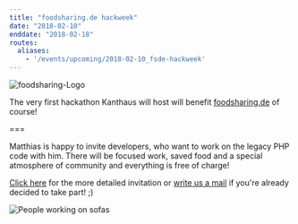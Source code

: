 ```yaml
---
title: "foodsharing.de hackweek"
date: "2018-02-10"
enddate: "2018-02-18"
routes:
  aliases:
    - '/events/upcoming/2018-02-10_fsde-hackweek'
---
```


![foodsharing-Logo](/pics/foodsharinglogo_positiv.png)

The very first hackathon Kanthaus will host will benefit [foodsharing.de](https://foodsharing.de) of course!

===

Matthias is happy to invite developers, who want to work on the legacy PHP code with him. There will be focused work, saved food and a special atmosphere of community and everything is free of charge!

[Click here](https://yunity.org/en/events/2018-02-10-fsde-hackweek) for the more detailed invitation or [write us a mail](mailto:hello@kanthaus.online) if you're already decided to take part! ;)

![People working on sofas](/pics/onSofaWork.png)
